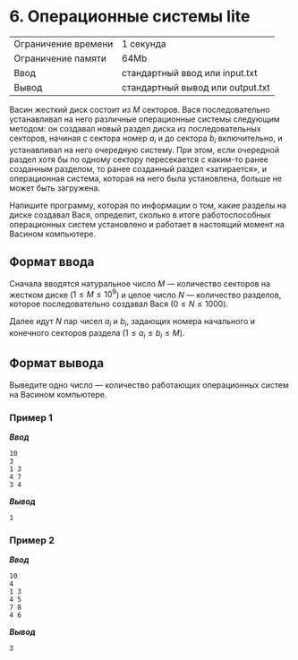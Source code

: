 # 6. Операционные системы lite

|                   |                                |
|-------------------|--------------------------------|
|Ограничение времени|1 секунда                       |
|Ограничение памяти |64Mb                            |
|Ввод               |стандартный ввод или input.txt  |
|Вывод              |стандартный вывод или output.txt|

Васин жесткий диск состоит из $M$ секторов. Вася последовательно устанавливал на него различные операционные системы следующим методом: он создавал новый раздел диска из последовательных секторов, начиная с сектора номер $a_{i}$ и до сектора $b_{i}$ включительно, и устанавливал на него очередную систему. При этом, если очередной раздел хотя бы по одному сектору пересекается с каким-то ранее созданным разделом, то ранее созданный раздел «затирается», и операционная система, которая на него была установлена, больше не может быть загружена.

Напишите программу, которая по информации о том, какие разделы на диске создавал Вася, определит, сколько в итоге работоспособных операционных систем установлено и работает в настоящий момент на Васином компьютере.

## Формат ввода

Сначала вводятся натуральное число $M$ — количество секторов на жестком диске ($1 ≤ M ≤ 10^{9}$) и целое число $N$ — количество разделов, которое последовательно создавал Вася ($0 ≤ N ≤ 1000$).

Далее идут $N$ пар чисел $a_{i}$ и $b_{i}$, задающих номера начального и конечного секторов раздела ($1 ≤ a_{i} ≤ b_{i} ≤ M$).

## Формат вывода

Выведите одно число — количество работающих операционных систем на Васином компьютере.

### Пример 1

***Ввод***

```text
10
3
1 3
4 7
3 4
```

***Вывод***

```text
1
```

### Пример 2

***Ввод***

```text
10
4
1 3
4 5
7 8
4 6
```

***Вывод***

```text
3
```
